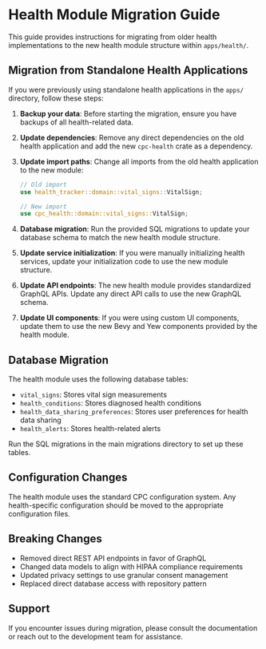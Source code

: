 # Health Module Migration Guide

This guide provides instructions for migrating from older health implementations to the new health module structure within `apps/health/`.

## Migration from Standalone Health Applications

If you were previously using standalone health applications in the `apps/` directory, follow these steps:

1. **Backup your data**: Before starting the migration, ensure you have backups of all health-related data.

2. **Update dependencies**: Remove any direct dependencies on the old health application and add the new `cpc-health` crate as a dependency.

3. **Update import paths**: Change all imports from the old health application to the new module:
   ```rust
   // Old import
   use health_tracker::domain::vital_signs::VitalSign;
   
   // New import
   use cpc_health::domain::vital_signs::VitalSign;
   ```

4. **Database migration**: Run the provided SQL migrations to update your database schema to match the new health module structure.

5. **Update service initialization**: If you were manually initializing health services, update your initialization code to use the new module structure.

6. **Update API endpoints**: The new health module provides standardized GraphQL APIs. Update any direct API calls to use the new GraphQL schema.

7. **Update UI components**: If you were using custom UI components, update them to use the new Bevy and Yew components provided by the health module.

## Database Migration

The health module uses the following database tables:

- `vital_signs`: Stores vital sign measurements
- `health_conditions`: Stores diagnosed health conditions
- `health_data_sharing_preferences`: Stores user preferences for health data sharing
- `health_alerts`: Stores health-related alerts

Run the SQL migrations in the main migrations directory to set up these tables.

## Configuration Changes

The health module uses the standard CPC configuration system. Any health-specific configuration should be moved to the appropriate configuration files.

## Breaking Changes

- Removed direct REST API endpoints in favor of GraphQL
- Changed data models to align with HIPAA compliance requirements
- Updated privacy settings to use granular consent management
- Replaced direct database access with repository pattern

## Support

If you encounter issues during migration, please consult the documentation or reach out to the development team for assistance.